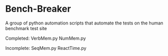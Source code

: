 # Bench-Breaker
A group of python automation scripts that automate the tests on the human benchmark test site

Completed:
VerbMem.py
NumMem.py

Incomplete:
SeqMem.py
ReactTime.py
